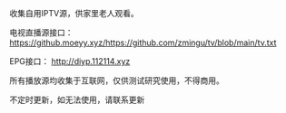 收集自用IPTV源，供家里老人观看。

电视直播源接口：
https://github.moeyy.xyz/https://github.com/zmingu/tv/blob/main/tv.txt

EPG接口：
http://diyp.112114.xyz

所有播放源均收集于互联网，仅供测试研究使用，不得商用。

不定时更新，如无法使用，请联系更新
